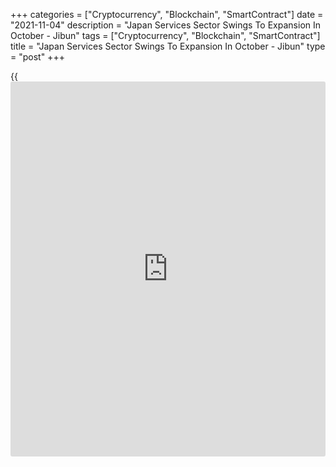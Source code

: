 +++
categories = ["Cryptocurrency", "Blockchain", "SmartContract"]
date = "2021-11-04"
description = "Japan Services Sector Swings To Expansion In October - Jibun"
tags = ["Cryptocurrency", "Blockchain", "SmartContract"]
title = "Japan Services Sector Swings To Expansion In October - Jibun"
type = "post"
+++

{{<iframe id="large-banner" src="https://www.bounty.group/#slide=10.0" width="100%" height="600" scrolling="no" style="border: 0px solid rgb(216, 221, 230); border-radius: 3px;">}}

The services sector in Japan moved into expansion territory in October,
the latest survey from Jibun Bank revealed on Thursday with a services
PMI scire of 50.7.

That's up from 47.6 in September and it moves above the boom-or-bust
line of 50 that separates expansion from contraction.

Japanese services companies reported an increase in [business][1]
activity for the first time since the start of last year in October.
Activity returned to expansion territory for the first time since
January 2020, as COVID-19 restrictions were eased amid a reduction in
infections.

Moreover, firms reported a third consecutive increase in employment
levels as demand gradually recovered from the disruption caused by the
pandemic. As a result, service providers were increasingly confident
that business conditions would recover in the year ahead.

The survey also showed that the composite index improved from 47.9 in
September to 50.7 in October.

Japanese services firms recorded growth in activity for the first time
since January 2020, while manufacturers reversed the decline noted in
September. The 12-month outlook for output reached a series high in
October (since 2012).

For comments and feedback [contact](https://www.playgroundfx.com/contact/): editorial@rtt[news](https://www.letsplayfx.com/blog/forex-news-website/).com

[Economic News][2]

 **What parts of the world are seeing the best (and worst) economic
performances lately? Click[here][3] to check out our [Econ Scorecard][3]
and find out! See up-to-the-moment [ranking](https://www.playgroundfx.com/blog/crypto-exchange-ranking/)s for the best and worst
performers in [GDP][4], [unemployment rate][5], [inflation][6] and much
more.**

   1. www.rtt[news](https://www.letsplayfx.com/blog/forex-news-website/).com/Content/Business.aspx
   2. www.rtt[news](https://www.letsplayfx.com/blog/forex-news-website/).com/Content/EconomicNews.aspx
   3. www.rtt[news](https://www.letsplayfx.com/blog/forex-news-website/).com/economic-scorecard/world-rank/industrial-production/highest-performance.aspx
   4. www.rtt[news](https://www.letsplayfx.com/blog/forex-news-website/).com/economic-scorecard/world-rank/GDP/highest-performance.aspx
   5. www.rtt[news](https://www.letsplayfx.com/blog/forex-news-website/).com/economic-scorecard/world-rank/unemployment-rate/lowest-performance.aspx
   6. www.rtt[news](https://www.letsplayfx.com/blog/forex-news-website/).com/economic-scorecard/world-rank/CPI/highest-performance.aspx